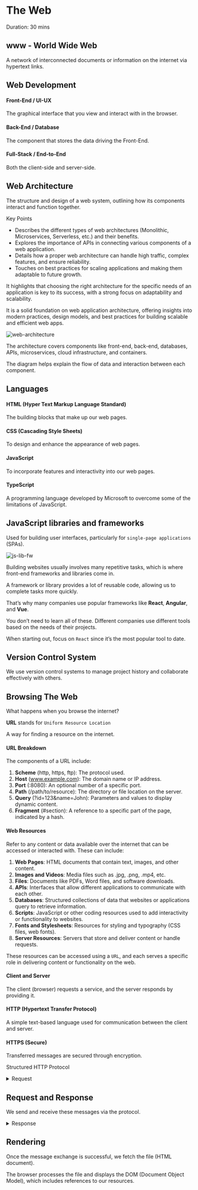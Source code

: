 # The Web

Duration: 30 mins

## www - World Wide Web

A network of interconnected documents or information on the internet via hypertext links.

## Web Development

#### Front-End / UI-UX

The graphical interface that you view and interact with in the browser.

#### Back-End / Database

The component that stores the data driving the Front-End.

#### Full-Stack / End-to-End

Both the client-side and server-side.

## Web Architecture

The structure and design of a web system, outlining how its components interact and function together.

Key Points

- Describes the different types of web architectures (Monolithic, Microservices, Serverless, etc.) and their benefits.
- Explores the importance of APIs in connecting various components of a web application.
- Details how a proper web architecture can handle high traffic, complex features, and ensure reliability.
- Touches on best practices for scaling applications and making them adaptable to future growth.

It highlights that choosing the right architecture for the specific needs of an application is key to its success, with a strong focus on adaptability and scalability.

It is a solid foundation on web application architecture, offering insights into modern practices, design models, and best practices for building scalable and efficient web apps.

![web-architecture](images/web-architecture.png)

The architecture covers components like front-end, back-end, databases, APIs, microservices, cloud infrastructure, and containers.

The diagram helps explain the flow of data and interaction between each component.

## Languages

#### HTML (Hyper Text Markup Language Standard)

The building blocks that make up our web pages.

#### CSS (Cascading Style Sheets)

To design and enhance the appearance of web pages.

#### JavaScript

To incorporate features and interactivity into our web pages.

#### TypeScript

A programming language developed by Microsoft to overcome some of the limitations of JavaScript.

## JavaScript libraries and frameworks

Used for building user interfaces, particularly for `single-page applications` (SPAs).

![js-lib-fw](images/js-lib-fw.png)

Building websites usually involves many repetitive tasks, which is where front-end frameworks and libraries come in.

A framework or library provides a lot of reusable code, allowing us to complete tasks more quickly.

That’s why many companies use popular frameworks like **React**, **Angular**, and **Vue**.

You don’t need to learn all of these. Different companies use different tools based on the needs of their projects.

When starting out, focus on `React` since it’s the most popular tool to date.

## Version Control System

We use version control systems to manage project history and collaborate effectively with others.

## Browsing The Web

What happens when you browse the internet?

**URL** stands for `Uniform Resource Location`

A way for finding a resource on the internet.

#### URL Breakdown

The components of a URL include:

1. **Scheme** (http, https, ftp): The protocol used.
2. **Host** (www.example.com): The domain name or IP address.
3. **Port** (:8080): An optional number of a specific port.
4. **Path** (/path/to/resource): The directory or file location on the server.
5. **Query** (?id=123&name=John): Parameters and values to display dynamic content.
6. **Fragment** (#section): A reference to a specific part of the page, indicated by a hash.

#### Web Resources

Refer to any content or data available over the internet that can be accessed or interacted with. These can include:

1. **Web Pages**: HTML documents that contain text, images, and other content.
2. **Images and Videos**: Media files such as .jpg, .png, .mp4, etc.
3. **Files**: Documents like PDFs, Word files, and software downloads.
4. **APIs**: Interfaces that allow different applications to communicate with each other.
5. **Databases**: Structured collections of data that websites or applications query to retrieve information.
6. **Scripts**: JavaScript or other coding resources used to add interactivity or functionality to websites.
7. **Fonts and Stylesheets**: Resources for styling and typography (CSS files, web fonts).
8. **Server Resources**: Servers that store and deliver content or handle requests.

These resources can be accessed using a `URL`, and each serves a specific role in delivering content or functionality on the web.

#### Client and Server

The client (browser) requests a service, and the server responds by providing it.

#### HTTP (Hypertext Transfer Protocol)

A simple text-based language used for communication between the client and server.

#### HTTPS (Secure)

Transferred messages are secured through encryption.

Structured HTTP Protocol

<details>
  <summary>Request</summary>

```
GET /index.html HTTP/2.0
Host: https://adriandelr.github.io/
Accept-Language: en-us
```

</details>

## Request and Response

We send and receive these messages via the protocol.

<details>
  <summary>Response</summary>

```
HTTP/2.0 200 OK
Date: 1 Jan 2022 09:00
Content-Type: text/html

<!DOCTYPE html>
<html>
...
</html>
```

</details>

## Rendering

Once the message exchange is successful, we fetch the file (HTML document).

The browser processes the file and displays the DOM (Document Object Model), which includes references to our resources.
